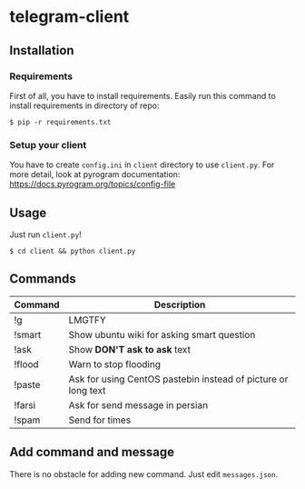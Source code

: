 # telegram-client
## Installation
### Requirements
First of all, you have to install requirements. Easily run this command to install requirements in directory of repo:
```
$ pip -r requirements.txt
```
### Setup your client
You have to create `config.ini` in `client` directory to use `client.py`. For more detail, look at pyrogram documentation:
https://docs.pyrogram.org/topics/config-file

## Usage 
Just run `client.py`! 
```
$ cd client && python client.py
```

## Commands
| Command | Description |
| --- | --- |
| !g <search> | LMGTFY |
| !smart | Show ubuntu wiki for asking smart question |
| !ask | Show **DON'T ask to ask** text |
| !flood | Warn to stop flooding |
| !paste | Ask for using CentOS pastebin instead of picture or long text |
| !farsi | Ask for send message in persian |
| !spam <num> <text> | Send <text> for <num> times |

## Add command and message
There is no obstacle for adding new command. Just edit `messages.json`. 
